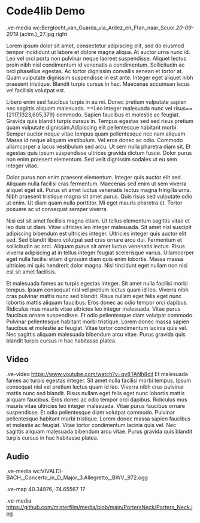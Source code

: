 # Code4lib Demo

.ve-media wc:Bergtocht_van_Guarda_via_Ardez_en_Ftan_naar_Scuol._20-09-2019._(actm.)_27.jpg right

Lorem ipsum dolor sit amet, consectetur adipiscing elit, sed do eiusmod tempor incididunt ut labore et dolore magna aliqua. At auctor urna nunc id. Leo vel orci porta non pulvinar neque laoreet suspendisse. Aliquet lectus proin nibh nisl condimentum id venenatis a condimentum. Sollicitudin ac orci phasellus egestas. Ac tortor dignissim convallis aenean et tortor at. Quam vulputate dignissim suspendisse in est ante. Integer eget aliquet nibh praesent tristique. Blandit turpis cursus in hac. Maecenas accumsan lacus vel facilisis volutpat est.

Libero enim sed faucibus turpis in eu mi. Donec pretium vulputate sapien nec sagittis aliquam malesuada. ==Leo integer malesuada nunc vel risus=={2117,1323,605,379} commodo. Sapien faucibus et molestie ac feugiat. Gravida quis blandit turpis cursus in. Tempus egestas sed sed risus pretium quam vulputate dignissim.Adipiscing elit pellentesque habitant morbi. Semper auctor neque vitae tempus quam pellentesque nec nam aliquam. Massa id neque aliquam vestibulum. Vel eros donec ac odio. Commodo ullamcorper a lacus vestibulum sed arcu. Ut sem nulla pharetra diam sit. Et egestas quis ipsum suspendisse ultrices gravida dictum fusce. Dolor purus non enim praesent elementum. Sed velit dignissim sodales ut eu sem integer vitae.

Dolor purus non enim praesent elementum. Integer quis auctor elit sed. Aliquam nulla facilisi cras fermentum. Maecenas sed enim ut sem viverra aliquet eget sit. Purus sit amet luctus venenatis lectus magna fringilla urna. Nibh praesent tristique magna sit amet purus. Quis risus sed vulputate odio ut enim. Ut diam quam nulla porttitor. Mi eget mauris pharetra et. Tortor posuere ac ut consequat semper viverra.

Nisi est sit amet facilisis magna etiam. Ut tellus elementum sagittis vitae et leo duis ut diam. Vitae ultricies leo integer malesuada. Sit amet nisl suscipit adipiscing bibendum est ultricies integer. Ultricies integer quis auctor elit sed. Sed blandit libero volutpat sed cras ornare arcu dui. Fermentum et sollicitudin ac orci. Aliquam purus sit amet luctus venenatis lectus. Risus viverra adipiscing at in tellus integer feugiat scelerisque varius. Ullamcorper eget nulla facilisi etiam dignissim diam quis enim lobortis. Massa massa ultricies mi quis hendrerit dolor magna. Nisl tincidunt eget nullam non nisi est sit amet facilisis.

Et malesuada fames ac turpis egestas integer. Sit amet nulla facilisi morbi tempus. Ipsum consequat nisl vel pretium lectus quam id leo. Viverra nibh cras pulvinar mattis nunc sed blandit. Risus nullam eget felis eget nunc lobortis mattis aliquam faucibus. Eros donec ac odio tempor orci dapibus. Ridiculus mus mauris vitae ultricies leo integer malesuada. Vitae purus faucibus ornare suspendisse. Et odio pellentesque diam volutpat commodo. Pulvinar pellentesque habitant morbi tristique. Lorem donec massa sapien faucibus et molestie ac feugiat. Vitae tortor condimentum lacinia quis vel. Nec sagittis aliquam malesuada bibendum arcu vitae. Purus gravida quis blandit turpis cursus in hac habitasse platea.

## Video

.ve-video https://www.youtube.com/watch?v=qv8TANh8djI
Et malesuada fames ac turpis egestas integer. Sit amet nulla facilisi morbi tempus. Ipsum consequat nisl vel pretium lectus quam id leo. Viverra nibh cras pulvinar mattis nunc sed blandit. Risus nullam eget felis eget nunc lobortis mattis aliquam faucibus. Eros donec ac odio tempor orci dapibus. Ridiculus mus mauris vitae ultricies leo integer malesuada. Vitae purus faucibus ornare suspendisse. Et odio pellentesque diam volutpat commodo. Pulvinar pellentesque habitant morbi tristique. Lorem donec massa sapien faucibus et molestie ac feugiat. Vitae tortor condimentum lacinia quis vel. Nec sagittis aliquam malesuada bibendum arcu vitae. Purus gravida quis blandit turpis cursus in hac habitasse platea.

## Audio

.ve-media wc:VIVALDI-BACH;_Concerto_in_D_Major_3.Allegretto,_BWV._972.ogg

.ve-map 40.34976,-74.65567 17

.ve-media https://github.com/misterfilm/media/blob/main/PortersNeck/Porters_Neck.jpg

